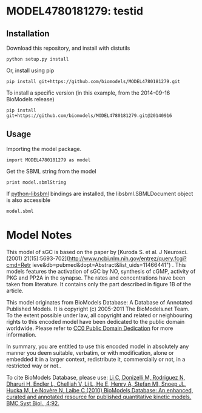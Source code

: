 # MODEL4780181279: testid

## Installation

Download this repository, and install with distutils

`python setup.py install`

Or, install using pip

`pip install git+https://github.com/biomodels/MODEL4780181279.git`

To install a specific version (in this example, from the 2014-09-16 BioModels release)

`pip install git+https://github.com/biomodels/MODEL4780181279.git@20140916`

## Usage

Importing the model package.

`import MODEL4780181279 as model`

Get the SBML string from the model

`print model.sbmlString`

If [python-libsbml](https://pypi.python.org/pypi/python-libsbml) bindings are
installed, the libsbml.SBMLDocument object is also accessible

`model.sbml`


# Model Notes
This model of sGC is based on the paper by [Kuroda S. et al. J Neurosci.
(2001) 21(15):5693-702](http://www.ncbi.nlm.nih.gov/entrez/query.fcgi?cmd=Retr
ieve&db=pubmed&dopt=Abstract&list_uids=11466441") . This models features the
activation of sGC by NO, synthesis of cGMP, activity of PKG and PP2A in the
synapse. The rates and concentrations have been taken from literature. It
contains only the part described in figure 1B of the article.

This model originates from BioModels Database: A Database of Annotated
Published Models. It is copyright (c) 2005-2011 The BioModels.net Team.  
To the extent possible under law, all copyright and related or neighbouring
rights to this encoded model have been dedicated to the public domain
worldwide. Please refer to [CC0 Public Domain
Dedication](http://creativecommons.org/publicdomain/zero/1.0/) for more
information.

In summary, you are entitled to use this encoded model in absolutely any
manner you deem suitable, verbatim, or with modification, alone or embedded it
in a larger context, redistribute it, commercially or not, in a restricted way
or not..  
  
To cite BioModels Database, please use: [Li C, Donizelli M, Rodriguez N,
Dharuri H, Endler L, Chelliah V, Li L, He E, Henry A, Stefan MI, Snoep JL,
Hucka M, Le Novère N, Laibe C (2010) BioModels Database: An enhanced, curated
and annotated resource for published quantitative kinetic models. BMC Syst
Biol., 4:92.](http://www.ncbi.nlm.nih.gov/pubmed/20587024)


